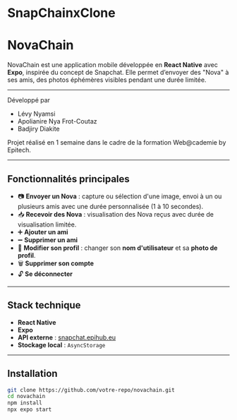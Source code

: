# SnapChainxClone
#  NovaChain

NovaChain est une application mobile développée en **React Native** avec **Expo**, inspirée du concept de Snapchat. Elle permet d’envoyer des "Nova" à ses amis, des photos éphémères visibles pendant une durée limitée.

---

  Développé par

- Lévy Nyamsi
- Apolianire Nya Frot-Coutaz
- Badjiry Diakite

Projet réalisé en 1 semaine dans le cadre de la formation Web@cademie by Epitech.

---

## Fonctionnalités principales

- 📷 **Envoyer un Nova** : capture ou sélection d'une image, envoi à un ou plusieurs amis avec une durée personnalisée (1 à 10 secondes).
- 📥 **Recevoir des Nova** : visualisation des Nova reçus avec durée de visualisation limitée.
- ➕ **Ajouter un ami**
- ➖ **Supprimer un ami**
- 📝 **Modifier son profil** : changer son **nom d'utilisateur** et sa **photo de profil**.
- 🗑️ **Supprimer son compte**
- 🔓 **Se déconnecter**

---

##  Stack technique

- **React Native**
- **Expo**
- **API externe** : [snapchat.epihub.eu](https://snapchat.epihub.eu/docs)
- **Stockage local** : `AsyncStorage`

---


##  Installation

```bash
git clone https://github.com/votre-repo/novachain.git
cd novachain
npm install
npx expo start

